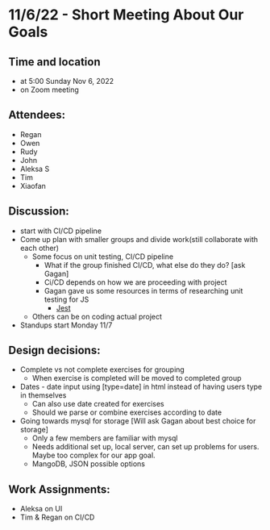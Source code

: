# 11/6/22 - Short Meeting About Our Goals

## Time and location
- at 5:00 Sunday Nov 6, 2022
- on Zoom meeting

##   Attendees:
- Regan
- Owen
- Rudy
- John
- Aleksa S
- Tim
- Xiaofan

## Discussion:
- start with CI/CD pipeline
- Come up plan with smaller groups and divide work(still collaborate with each other)
  - Some focus on unit testing, CI/CD pipeline
    - What if the group finished CI/CD, what else do they do? [ask Gagan]
    - Ci/CD depends on how we are proceeding with project
    - Gagan gave us some resources in terms of researching unit testing for JS
      - [Jest](https://restfulraccoons.slack.com/archives/C049MAY2P2R/p1667783600469049)
  - Others can be on coding actual project
- Standups start Monday 11/7

## Design decisions:
- Complete vs not complete exercises for grouping
  - When exercise is completed will be moved to completed group
- Dates - date input using [type=date] in html instead of having users type in themselves
  - Can also use date created for exercises
  - Should we parse or combine exercises according to date
- Going towards mysql for storage [Will ask Gagan about best choice for storage]
  - Only a few members are familiar with mysql
  - Needs additional set up, local server, can set up problems for users. Maybe too complex for our app goal. 
  - MangoDB, JSON possible options
## Work Assignments:
- Aleksa on UI
- Tim & Regan on CI/CD
